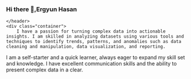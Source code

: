 ### Hi there 👋,Ergyun Hasan


	</header>
	<div class="container">
		I have a passion for turning complex data into actionable insights. I am skilled in analyzing datasets using various tools and techniques to identify trends, patterns, and anomalies such as data cleaning and manipulation, data visualization, and reporting. 

I am a self-starter and a quick learner, always eager to expand my skill set and knowledge. I have excellent communication skills and the ability to present complex data in a clear.
	</div>
</body>

